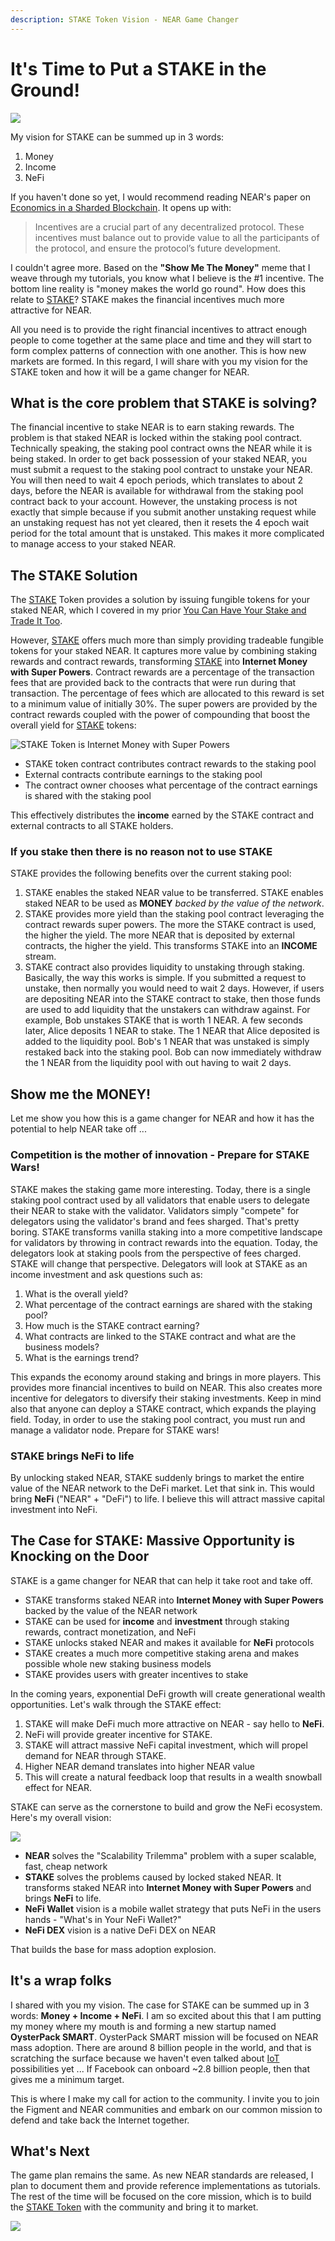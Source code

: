 ```yaml
---
description: STAKE Token Vision - NEAR Game Changer
---
```


# It's Time to Put a STAKE in the Ground!

![](../../../../.gitbook/assets/oysterpack-stake-in-the-ground.jpg)

My vision for STAKE can be summed up in 3 words:

1. Money
2. Income
3. NeFi

If you haven't done so yet, I would recommend reading NEAR's paper on [Economics in a Sharded Blockchain][1]. It opens
up with:

> Incentives are a crucial part of any decentralized protocol. 
> These incentives must balance out to provide value to all the participants of the protocol, and ensure the protocol’s future development.

I couldn't agree more. Based on the **"Show Me The Money"** meme that I weave through my tutorials, you know what I believe
is the #1 incentive. The bottom line reality is "money makes the world go round". How does this relate to [STAKE][2]? 
STAKE makes the financial incentives much more attractive for NEAR.

All you need is to provide the right financial incentives to attract enough people to come together at the same place and 
time and they will start to form complex patterns of connection with one another. This is how new markets are formed.
In this regard, I will share with you my vision for the STAKE token and how it will be a game changer for NEAR.

## What is the core problem that STAKE is solving?

The financial incentive to stake NEAR is to earn staking rewards. The problem is that staked NEAR is locked within the
staking pool contract. Technically speaking, the staking pool contract owns the NEAR while it is being staked. In order
to get back possession of your staked NEAR, you must submit a request to the staking pool contract to unstake your NEAR.
You will then need to wait 4 epoch periods, which translates to about 2 days, before the NEAR is available for withdrawal
from the staking pool contract back to your account. However, the unstaking process is not exactly that simple because
if you submit another unstaking request while an unstaking request has not yet cleared, then it resets the 4 epoch wait
period for the total amount that is unstaked. This makes it more complicated to manage access to your staked NEAR.

## The STAKE Solution

The [STAKE][2] Token provides a solution by issuing fungible tokens for your staked NEAR, which I covered in my prior
[You Can Have Your Stake and Trade It Too][4].

However, [STAKE][2] offers much more than simply providing tradeable fungible tokens for your staked NEAR. It captures
more value by combining staking rewards and contract rewards, transforming [STAKE][2] into **Internet Money with Super Powers**. 
Contract rewards are a percentage of the transaction fees that are provided back to the contracts that were run during 
that transaction. The percentage of fees which are allocated to this reward is set to a minimum value of initially 30%. 
The super powers are provided by the contract rewards coupled with the power of compounding that boost the overall yield for [STAKE][2] tokens:

![STAKE Token is Internet Money with Super Powers](../../../../.gitbook/assets/oysterpack-near-stake-token-overview-1-.png)

- STAKE token contract contributes contract rewards to the staking pool
- External contracts contribute earnings to the staking pool
- The contract owner chooses what percentage of the contract earnings is shared with the staking pool

This effectively distributes the **income** earned by the STAKE contract and external contracts to all STAKE holders.

### If you stake then there is no reason not to use STAKE

STAKE provides the following benefits over the current staking pool:

1. STAKE enables the staked NEAR value to be transferred. STAKE enables staked NEAR to be used as **MONEY** _backed by the value of the network_.
2. STAKE provides more yield than the staking pool contract leveraging the contract rewards super powers. The more the STAKE contract is used, the higher the yield. The more NEAR that is deposited by external contracts, the higher the yield. This transforms STAKE into an **INCOME** stream.
3. STAKE contract also provides liquidity to unstaking through staking. Basically, the way this works is simple. If you submitted a request to unstake, then normally you would need to wait 2 days. However, if users are depositing NEAR into the STAKE contract to stake, then those funds are used to add liquidity that the unstakers can withdraw against. For example, Bob unstakes STAKE that is worth 1 NEAR. A few seconds later, Alice deposits 1 NEAR to stake. The 1 NEAR that Alice deposited is added to the liquidity pool. Bob's 1 NEAR that was unstaked is simply restaked back into the staking pool. Bob can now immediately withdraw the 1 NEAR from the liquidity pool with out having to wait 2 days. 

## Show me the MONEY!

Let me show you how this is a game changer for NEAR and how it has the potential to help NEAR take off ...

### Competition is the mother of innovation - Prepare for STAKE Wars!

STAKE makes the staking game more interesting. Today, there is a single staking pool contract used by all validators that
enable users to delegate their NEAR to stake with the validator. Validators simply "compete" for delegators using the
validator's brand and fees sharged. That's pretty boring. STAKE transforms vanilla staking into a more competitive landscape
for validators by throwing in contract rewards into the equation. Today, the delegators look at staking pools from the
perspective of fees charged. STAKE will change that perspective. Delegators will look at STAKE as an income investment
and ask questions such as:

1. What is the overall yield?
2. What percentage of the contract earnings are shared with the staking pool?
2. How much is the STAKE contract earning?
3. What contracts are linked to the STAKE contract and what are the business models?
4. What is the earnings trend?

This expands the economy around staking and brings in more players. This provides more financial incentives to build on
NEAR. This also creates more incentive for delegators to diversify their staking investments. Keep in mind also that anyone
can deploy a STAKE contract, which expands the playing field. Today, in order to use the staking pool contract, you must
run and manage a validator node. Prepare for STAKE wars!

### STAKE brings NeFi to life

By unlocking staked NEAR, STAKE suddenly brings to market the entire value of the NEAR network to the DeFi market. Let that
sink in. This would bring **NeFi** ("NEAR" + "DeFi") to life. I believe this will attract massive capital investment into
NeFi.

## The Case for STAKE: Massive Opportunity is Knocking on the Door

STAKE is a game changer for NEAR that can help it take root and take off. 

- STAKE transforms staked NEAR into **Internet Money with Super Powers** backed by the value of the NEAR network
- STAKE can be used for **income** and **investment** through staking rewards, contract monetization, and NeFi
- STAKE unlocks staked NEAR and makes it available for **NeFi** protocols
- STAKE creates a much more competitive staking arena and makes possible whole new staking business models
- STAKE provides users with greater incentives to stake

In the coming years, exponential DeFi growth will create generational wealth opportunities. Let's walk through the STAKE effect:

1. STAKE will make DeFi much more attractive on NEAR - say hello to **NeFi**. 
2. NeFi will provide greater incentive for STAKE. 
3. STAKE will attract massive NeFi capital investment, which will propel demand for NEAR through STAKE.
4. Higher NEAR demand translates into higher NEAR value
5. This will create a natural feedback loop that results in a wealth snowball effect for NEAR. 

STAKE can serve as the cornerstone to build and grow the NeFi ecosystem. Here's my overall vision:

![](../../../../.gitbook/assets/oysterpack-stake-vision.png)

- **NEAR** solves the "Scalability Trilemma" problem with a super scalable, fast, cheap network
- **STAKE** solves the problems caused by locked staked NEAR. It transforms staked NEAR into **Internet Money with Super Powers** and brings **NeFi** to life.
- **NeFi Wallet** vision is a mobile wallet strategy that puts NeFi in the users hands - "What's in Your NeFi Wallet?"
- **NeFi DEX** vision is a native DeFi DEX on NEAR

That builds the base for mass adoption explosion. 

## It's a wrap folks

I shared with you my vision. The case for STAKE can be summed up in 3 words: **Money + Income + NeFi**.
I am so excited about this that I am putting my money where my mouth is and forming a new startup named **OysterPack SMART**.
OysterPack SMART mission will be focused on NEAR mass adoption. There are around 8 billion people in the world, and that 
is scratching the surface because we haven't even talked about [IoT][5] possibilities yet ... 
If Facebook can onboard ~2.8 billion people, then that gives me a minimum target.

This is where I make my call for action to the community. I invite you to join the Figment and NEAR communities and embark on our common mission to defend and take back the Internet together. 

## What's Next

The game plan remains the same. As new NEAR standards are released, I plan to document them and provide reference implementations as tutorials. 
The rest of the time will be focused on the core mission, which is to build the [STAKE Token][2] with the community and bring it to market.

![](../../../../.gitbook/assets/oysterpack-team-holding-hands.jpeg)

[1]: https://near.org/papers/economics-in-sharded-blockchain/
[2]: https://github.com/oysterpack/oysterpack-near-stake-token
[3]: https://docs.near.org/docs/validator/staking-overview
[4]: https://learn.figment.io/network-documentation/near/tutorials/1-project_overview/3-stake-fungible-token
[5]: https://en.wikipedia.org/wiki/Internet_of_things
